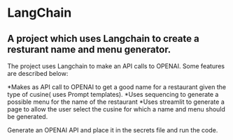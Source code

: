 # LangChain

## A project which uses Langchain to create a resturant name and menu generator.

The project uses Langchain to make an API calls to OPENAI. Some features are described below:

*Makes as API call to OPENAI to get a good name for a restaurant given the type of cusine( uses Prompt templates).
*Uses sequencing to generate a possible menu for the name of the restaurant 
*Uses streamlit to generate a page to allow the user select the cusine for which a name and menu should be generated.

Generate an OPENAI API and place it in the secrets file and run the code.

